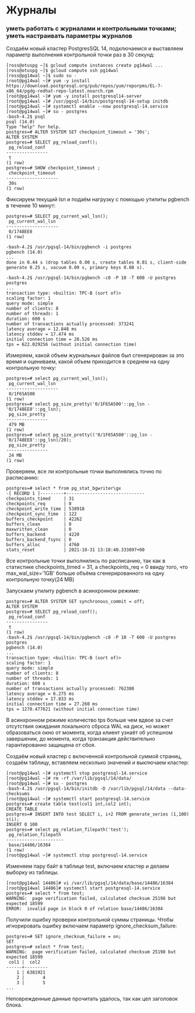 # Журналы
### уметь работать с журналами и контрольными точками; уметь настраивать параметры журналов

Создаём новый кластер PostgresSQL 14, подключаемся и выставляем параметр выполнения контрольной точки раз в 30 секунд:
```console
[ross@otuspg ~]$ gcloud compute instances create pg14wal ...
[ross@otuspg ~]$ gcloud compute ssh pg14wal
[ross@pg14wal ~]$ sudo su -
[root@pg14wal ~]# yum -y install https://download.postgresql.org/pub/repos/yum/reporpms/EL-7-x86_64/pgdg-redhat-repo-latest.noarch.rpm
[root@pg14wal ~]# yum -y install postgresql14-server
[root@pg14wal ~]# /usr/pgsql-14/bin/postgresql-14-setup initdb
[root@pg14wal ~]# systemctl enable --now postgresql-14.service
[root@pg14wal ~]# su - postgres
-bash-4.2$ psql
psql (14.0)
Type "help" for help.
postgres=# ALTER SYSTEM SET checkpoint_timeout = '30s';
ALTER SYSTEM
postgres=# SELECT pg_reload_conf();
 pg_reload_conf 
----------------
 t
(1 row)
postgres=# SHOW checkpoint_timeout ;
 checkpoint_timeout 
--------------------
 30s
(1 row)
```
Фиксируем текущий lsn и подаём нагрузку c помощью утилиты pgbench в течение 10 минут:
```console
postgres=# SELECT pg_current_wal_lsn();
 pg_current_wal_lsn 
--------------------
 0/1748EE8
(1 row)

-bash-4.2$ /usr/pgsql-14/bin/pgbench -i postgres
pgbench (14.0)
...
done in 0.44 s (drop tables 0.00 s, create tables 0.01 s, client-side generate 0.25 s, vacuum 0.09 s, primary keys 0.08 s).

-bash-4.2$ /usr/pgsql-14/bin/pgbench -c8 -P 10 -T 600 -U postgres postgres
...
transaction type: <builtin: TPC-B (sort of)>
scaling factor: 1
query mode: simple
number of clients: 8
number of threads: 1
duration: 600 s
number of transactions actually processed: 373241
latency average = 12.848 ms
latency stddev = 17.474 ms
initial connection time = 28.526 ms
tps = 622.029256 (without initial connection time)
```
Измеряем, какой объем журнальных файлов был сгенерирован за это время и оцениваем, какой объем приходится в среднем на одну контрольную точку:
```console
postgres=# select pg_current_wal_lsn();
 pg_current_wal_lsn 
--------------------
 0/1F65A500
(1 row)
postgres=# select pg_size_pretty('0/1F65A500'::pg_lsn - '0/1748EE8'::pg_lsn);
 pg_size_pretty 
----------------
 479 MB
(1 row)
postgres=# select pg_size_pretty(('0/1F65A500'::pg_lsn - '0/1748EE8'::pg_lsn)/20);
 pg_size_pretty 
----------------
 24 MB
(1 row)
```
Проверяем, все ли контрольные точки выполнялись точно по расписанию:
```console
postgres=# select * from pg_stat_bgwriter\gx
-[ RECORD 1 ]---------+------------------------------
checkpoints_timed     | 31
checkpoints_req       | 0
checkpoint_write_time | 538918
checkpoint_sync_time  | 122
buffers_checkpoint    | 42262
buffers_clean         | 0
maxwritten_clean      | 0
buffers_backend       | 4220
buffers_backend_fsync | 0
buffers_alloc         | 4760
stats_reset           | 2021-10-31 13:18:40.333897+00
```
Все контрольные точки выполнились по расписанию, так как в статистике checkpoints_timed = 31, а checkpoints_req = 0 ввиду того, что max_wal_size='1GB'
больше объёма сгенерированного на одну контрольную точку(24 MB)

Запускаем утилиту pgbench в асинхронном режиме:

```console
postgres=# ALTER SYSTEM SET synchronous_commit = off;
ALTER SYSTEM
postgres=# SELECT pg_reload_conf();
 pg_reload_conf 
----------------
 t
(1 row)
-bash-4.2$ /usr/pgsql-14/bin/pgbench -c8 -P 10 -T 600 -U postgres postgres
pgbench (14.0)
...
transaction type: <builtin: TPC-B (sort of)>
scaling factor: 1
query mode: simple
number of clients: 8
number of threads: 1
duration: 600 s
number of transactions actually processed: 762380
latency average = 6.275 ms
latency stddev = 17.833 ms
initial connection time = 27.260 ms
tps = 1270.477621 (without initial connection time)
```
В асинхронном режиме количество tps больше чем вдвое за счет отсутствия ожидания локального сброса WAL на диск,
но может образоваться окно от момента, когда клиент узнаёт об успешном завершении, до момента, когда транзакция действительно гарантированно защищена от сбоя.

Создаём новый кластер с включенной контрольной суммой страниц, создаём таблицу, вставляем несколько значений и выключаем кластер:
```console
[root@pg14wal ~]# systemctl stop postgresql-14.service
[root@pg14wal ~]# rm -rf /var/lib/pgsql/14/data/
[root@pg14wal ~]# su - postgres
-bash-4.2$ /usr/pgsql-14/bin/initdb -D /var/lib/pgsql/14/data --data-checksums
[root@pg14wal ~]# systemctl start postgresql-14.service
postgres=# create table test(col1 int,col2 int);
CREATE TABLE
postgres=# INSERT INTO test SELECT i, i+2 FROM generate_series (1,100) s(i);
INSERT 0 100
postgres=# select pg_relation_filepath('test');
 pg_relation_filepath 
----------------------
 base/14486/16384
(1 row)
[root@pg14wal ~]# systemctl stop postgresql-14.service
```
Изменяем пару байт в таблице test, включаем кластер и делаем выборку из таблицы.
```console
[root@pg14wal 14486]# vi /var/lib/pgsql/14/data/base/14486/16384
[root@pg14wal 14486]# systemctl start postgresql-14.service
postgres=# select * from test;
WARNING:  page verification failed, calculated checksum 25198 but expected 18599
ERROR:  invalid page in block 0 of relation base/14486/16384
```
Получили ошибку проверки контрольной суммы страницы. Чтобы игнорировать ошибку включаем параметр ignore_checksum_failure:
```console
postgres=# SET ignore_checksum_failure = on;
SET
postgres=# select * from test;
WARNING:  page verification failed, calculated checksum 25198 but expected 18599
 col1 |  col2   
------+---------
    1 | 6381921
    2 |       4
    3 |       5
...
```
Неповрежденные данные прочитать удалось, так как цел заголовок блока.
